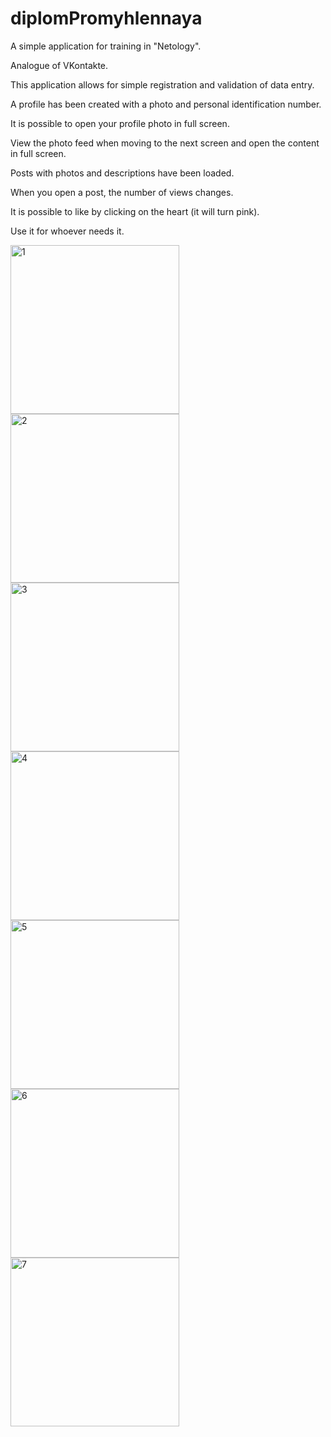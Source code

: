 # diplomPromyhlennaya

A simple application for training in "Netology".

Analogue of VKontakte.

This application allows for simple registration and validation of data entry.

A profile has been created with a photo and personal identification number.

It is possible to open your profile photo in full screen.

View the photo feed when moving to the next screen and open the content in full screen.

Posts with photos and descriptions have been loaded.

When you open a post, the number of views changes.

It is possible to like by clicking on the heart (it will turn pink).


Use it for whoever needs it.



<img width="270" alt="1" src="https://github.com/NikolayGrinko/diplomPromyhlennaya/assets/112849355/5637997a-acba-4599-83ac-08b899e26e4c">



<img width="270" alt="2" src="https://github.com/NikolayGrinko/diplomPromyhlennaya/assets/112849355/e1f9c6dc-4920-4fbc-bfb0-ce04f0f27f6e">



<img width="270" alt="3" src="https://github.com/NikolayGrinko/diplomPromyhlennaya/assets/112849355/159eca0b-ec54-440b-87f1-a7b7fc282edd">



<img width="270" alt="4" src="https://github.com/NikolayGrinko/diplomPromyhlennaya/assets/112849355/b57e8684-5342-4666-b372-bac98dcbb7d7">



<img width="270" alt="5" src="https://github.com/NikolayGrinko/diplomPromyhlennaya/assets/112849355/dd91049f-b5bc-481f-8dbe-c4dd60d81d03">



<img width="270" alt="6" src="https://github.com/NikolayGrinko/diplomPromyhlennaya/assets/112849355/30255d0d-41df-4a38-a72f-b7c756522f47">


<img width="270" alt="7" src="https://github.com/NikolayGrinko/diplomPromyhlennaya/assets/112849355/134eb8fc-b294-4aa9-b88f-54bf7946b34d">



